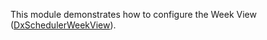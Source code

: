 This module demonstrates how to configure the Week View ([DxSchedulerWeekView](https://docs.devexpress.com/Blazor/DevExpress.Blazor.DxSchedulerWeekView)).
